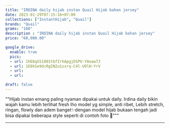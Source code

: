 ```yaml
---
title: "IRDINA daily hijab instan Quail Hijab bahan jersey"
date: 2023-01-29T07:15:16+07:00
collections: ["InstantHijab", "Quail"]
brands: "Quail"
grams: "160"
description : "IRDINA daily hijab instan Quail Hijab bahan jersey"
price: "60,000.00"

google_drive:
  enable: true
  pics:
  - url: 1hE6qSS1801tbfIrhApgjDSPU-YAoaw7J
  - url: 1E8kSe9dcRgIN2u1zxrq-C4l-U9lH-YrV
  - url: 
  - url: 

draft: false
---
```


""Hijab instan emang paling nyaman dipakai untuk daily. Irdina daily bikin wajah kamu lebih terlihat fresh lho model yg simple, anti ribet, Lebih stretch, ringan, flowly dan adem banget✨dengan model hijab bukaan tengah jadi bisa dipakai beberapa style seperti di contoh foto 🥰"""

-------------    
 
